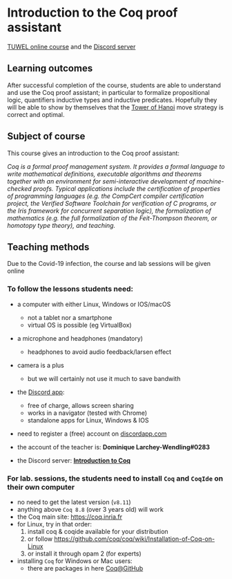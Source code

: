 # Introduction to the Coq proof assistant
[TUWEL online course](https://tiss.tuwien.ac.at/course/courseDetails.xhtml?dswid=3076&dsrid=195&courseNr=192098&semester=2020S)  and the [Discord server](https://discord.gg/PgFSYE)

## Learning outcomes

After successful completion of the course, students are able to understand 
and use the Coq proof assistant; in particular to formalize propositional logic, 
quantifiers inductive types and inductive predicates. Hopefully they will be able
to show by themselves that the [Tower of Hanoi](https://en.wikipedia.org/wiki/Tower_of_Hanoi)
move strategy is correct and optimal.

## Subject of course

This course gives an introduction to the Coq proof assistant:

_Coq is a formal proof management system. It provides a formal language to write mathematical definitions, executable algorithms and theorems together with an environment for semi-interactive development of machine-checked proofs. Typical applications include the certification of properties of programming languages (e.g. the CompCert compiler certification project, the Verified Software Toolchain for verification of C programs, or the Iris framework for concurrent separation logic), the formalization of mathematics (e.g. the full formalization of the Feit-Thompson theorem, or homotopy type theory), and teaching._

## Teaching methods

Due to the Covid-19 infection, the course and lab sessions will be given online

### To follow the lessons students need:

- a computer with either Linux, Windows or IOS/macOS
  * not a tablet nor a smartphone
  * virtual OS is possible (eg VirtualBox)
- a microphone and headphones (mandatory)
  * headphones to avoid audio feedback/larsen effect
- camera is a plus
  * but we will certainly not use it much to save bandwith

- the [Discord app](https://discordapp.com):
  * free of charge, allows screen sharing
  * works in a navigator (tested with Chrome)
  * standalone apps for Linux, Windows & IOS
- need to register a (free) account on [discordapp.com](https://discordapp.com)
- the account of the teacher is: **Dominique Larchey-Wendling#0283**
- the Discord server: [**Introduction to Coq**](https://discord.gg/PgFSYE)

### For lab. sessions, the students need to install `Coq` and `CoqIde` on their own computer
- no need to get the latest version (`v8.11`)
- anything above `Coq 8.8` (over 3 years old) will work
- the Coq main site: https://coq.inria.fr
- for Linux, try in that order:
  1. install coq & coqide available for your distribution
  2. or follow https://github.com/coq/coq/wiki/Installation-of-Coq-on-Linux
  3. or install it through opam 2 (for experts)
- installing `Coq` for Windows or Mac users:
  - there are packages in here [Coq@GitHub](https://github.com/coq/coq/releases/tag/V8.11.0)
